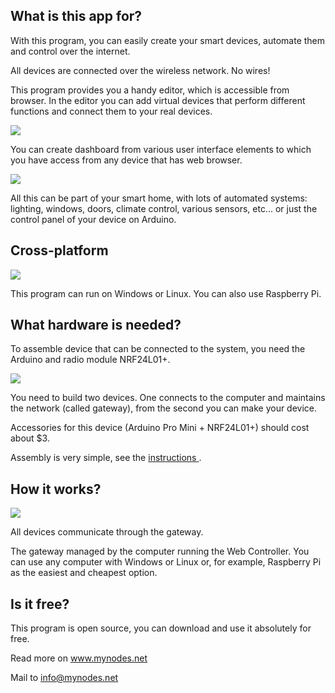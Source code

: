 <img alt="" src="https://raw.githubusercontent.com/derwish-pro/MyNodes.NET/master/WebController/wwwroot/images/logos/MyNodes_Banner_Small.jpg" >


## What is this app for?

With this program, you can easily create your smart devices, automate them and control over the internet.

All devices are connected over the wireless network. No wires!

This program provides you a handy editor, which is accessible from browser.
In the editor you can add virtual devices that perform different functions and connect them to your real devices.

<img src="https://raw.githubusercontent.com/derwish-pro/MyNodes.NET/master/WebController/wwwroot/editor_theme_full.png" >

You can create dashboard from various user interface elements to which you have access from any device that has web browser.

<img src="https://raw.githubusercontent.com/derwish-pro/MyNodes.NET/master/WebController/wwwroot/dashboard.jpg" >

All this can be part of your smart home, with lots of automated systems:
lighting, windows, doors, climate control, various sensors, etc...
or just the control panel of your device on Arduino.





## Cross-platform

<img src="https://raw.githubusercontent.com/derwish-pro/MyNodes.NET/master/WebController/wwwroot/multiplatform.png" >

This program can run on Windows or Linux. You can also use Raspberry Pi.



## What hardware is needed?

To assemble device that can be connected to the system, you need the Arduino and radio module NRF24L01+.

<img src="https://raw.githubusercontent.com/derwish-pro/MyNetSensors/master/Devices/Devices.SerialGateway/Screen1.png" >


You need to build two devices. One connects to the computer and maintains the network (called gateway), from the second you can make your device.

Accessories for this device (Arduino Pro Mini + NRF24L01+) should cost about $3.

Assembly is very simple, see the  <a href="http://www.mynodes.net"> instructions </a>.


## How it works?

<img src="https://raw.githubusercontent.com/derwish-pro/MyNetSensors/master/Devices/Devices.SerialGateway/Screen2.png" >



All devices communicate through the gateway.

The gateway managed by the computer running the Web Controller.
You can use any computer with Windows or Linux
or, for example, Raspberry Pi as the easiest and cheapest option.


## Is it free?

This program is open source, you can download and use it absolutely for free.

Read more on <a href="http://www.mynodes.net"> www.mynodes.net </a>

Mail to info@mynodes.net

